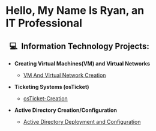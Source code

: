 <h1> Hello, My Name Is Ryan, an <br/>
 <an href="(https://www.linkedin.com/in/ryan-albee-07b186324/)"> IT Professional</a></h1>

<h2> <span> &nbsp;&nbsp;💻 </span>&nbsp;Information Technology Projects: </h2>

- <b>Creating Virtual Machines(VM) and Virtual Networks</b>
  - [VM And Virtual Network Creation](https://github.com/ryanalbee88/Virtual-Machine-VM-and-Virtual-Network-Creation)
 
- <b>Ticketing Systems (osTicket)</b>
  - [osTicket-Creation](https://github.com/ryanalbee88/osTicket-Creation)

- <b>Active Directory Creation/Configuration</b>
  - [Active Directory Deployment and Configuration](https://github.com/ryanalbee88/Active-Directory-Creation-Configuration)
<!--
**ryanalbee88/ryanalbee88** is a ✨ _special_ ✨ repository because its `README.md` (this file) appears on your GitHub profile.

Here are some ideas to get you started:

- 🔭 I’m currently working on ...
- 🌱 I’m currently learning ...
- 👯 I’m looking to collaborate on ...
- 🤔 I’m looking for help with ...
- 💬 Ask me about ...
- 📫 How to reach me: ...
- 😄 Pronouns: ...
- ⚡ Fun fact: ...
-->
